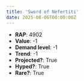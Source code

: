 ```yaml
---
title: 'Sword of Nefertiti'
date: 2025-08-06T00:00:00Z
---
```

- **RAP**: 4902
- **Value**: -1
- **Demand level**: -1
- **Trend**: -1
- **Projected?**: True
- **Hyped?**: True
- **Rare?**: True
